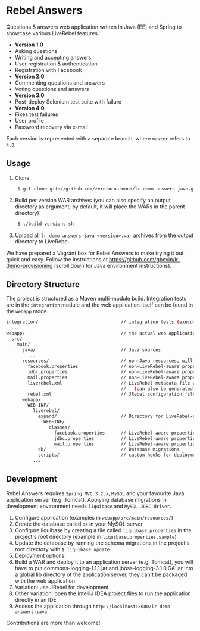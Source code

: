 # Rebel Answers #
Questions & answers web application written in Java (EE) and Spring to showcase various LiveRebel features.

* **Version 1.0**
 * Asking questions
 * Writing and accepting answers
 * User registration & authentication
 * Registration with Facebook
* **Version 2.0**
 * Commenting questions and answers
 * Voting questions and answers
* **Version 3.0**
 * Post-deploy Selenium test suite with failure
* **Version 4.0**
 * Fixes test failures
 * User profile
 * Password recovery via e-mail

Each version is represented with a separate branch, where `master` refers to `4.0`.

## Usage ##

1. Clone 
 
    ```bash
     $ git clone git://github.com/zeroturnaround/lr-demo-answers-java.git
     ```

2. Build per version WAR archives (you can also specify an output directory as argument; by default, it will place the WARs in the parent directory)
 
    ```bash
     $ ./build-versions.sh
     ```
3. Upload all `lr-demo-answers-java-<version>.war` archives from the output directory to LiveRebel.

We have prepared a Vagrant box for Rebel Answers to make trying it out quick and easy. Follow the instructions at https://github.com/gbevin/lr-demo-provisioning (scroll down for Java environment instructions).

## Directory Structure ##
The project is structured as a Maven multi-module build. Integration tests are in the `integration` module and the web application itself can be found in the `webapp` mode.

```bash
integration/                               // integration tests (executed automatically after deployment)
  ...
webapp/                                    // the actual web application
  src/
    main/
      java/                                // Java sources
        ...
      resources/                           // non-Java resources, will be placed in `WEB-INF/classes` in the final WAR
        facebook.properties                // non-LiveRebel-aware properties file for Facebook integration
        jdbc.properties                    // non-LiveRebel-aware properties file for JDBC connection
        mail.properties                    // non-LiveRebel-aware properties file for SMTP connection
        liverebel.xml                      // LiveRebel metadata file with application name and version
                                           //   (can also be generated with Maven plugin or specified when uploading package to Command Center)
        rebel.xml                          // JRebel configuration file (not needed for LiveRebel, but handy when you use JRebel in development)
      webapp/
        WEB-INF/
          liverebel/
            expand/                        // Directory for LiveRebel-aware configuration files
              WEB-INF/
                classes/
                  facebook.properties      // LiveRebel-aware properties file for Facebook integration
                  jdbc.properties          // LiveRebel-aware properties file for JDBC connection
                  mail.properties          // LiveRebel-aware properties file for SMTP connection
            db/                            // Database migrations
            scripts/                       // custom hooks for deployment/update (shell scripts)
          ...
```

## Development ##
Rebel Answers requires `Spring MVC 3.2.x`, `MySQL` and your favourite Java application server (e.g. Tomcat). Applying database migrations in development environment needs `liquibase` and `MySQL JDBC driver`.

1. Configure application (examples in `webapp/src/main/resources/`)
2. Create the database called `qa` in your MySQL server
3. Configure liquibase by creating a file called `liquibase.properties` in the project's root directory (example in `liquibase.properties.sample`)
4. Update the database by running the schema migrations in the project's root directory with `$ liquibase update`
5. Deployment options:
  1. Build a WAR and deploy it to an application server (e.g. Tomcat), you will have to put commons-logging-1.1.1.jar and jboss-logging-3.1.0.GA.jar into a global lib directory of the application server, they can't be packaged with the web application
  2. Variation: use JRebel for development
  3. Other variation: open the IntelliJ IDEA project files to run the application directly in an IDE
6. Access the application through `http://localhost:8080/lr-demo-answers-java`

Contributions are more than welcome!
